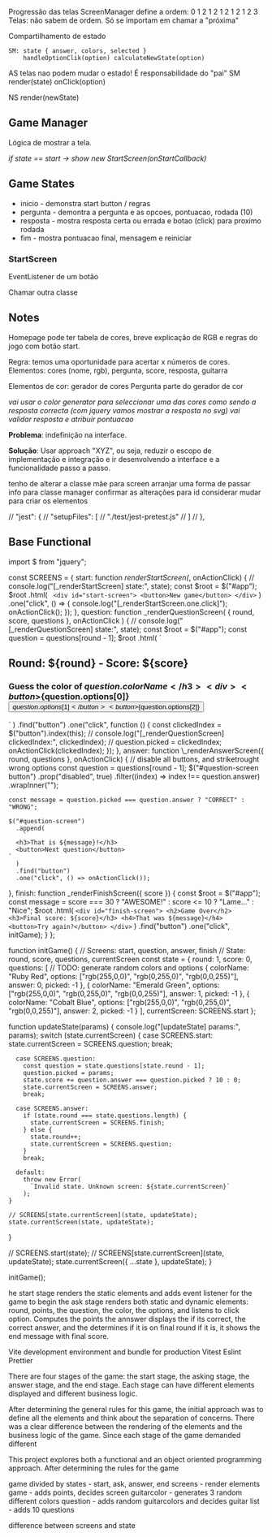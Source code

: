 Progressão das telas
ScreenManager define a ordem: 0 1 2 1 2 1 2 1 2 1 2 3
Telas: não sabem de ordem. Só se importam em chamar a "próxima"

Compartilhamento de estado

    SM: state { answer, colors, selected }
        handleOptionClik(option) calculateNewState(option)

AS telas nao podem mudar o estado! É responsabilidade do "pai" SM
render(state)
onClick(option)

NS
render(newState)

## Game Manager

Lógica de mostrar a tela.

_if state == start -> show new StartScreen(onStartCallback)_

## Game States

- inicio - demonstra start button / regras
- pergunta - demontra a pergunta e as opcoes, pontuacao, rodada (10)
- resposta - mostra resposta certa ou errada e botao (click) para proximo rodada
- fim - mostra pontuacao final, mensagem e reiniciar

### StartScreen

EventListener de um botão

Chamar outra classe

## Notes

Homepage pode ter tabela de cores, breve explicação de RGB e regras do jogo com botão start.

Regra: temos uma oportunidade para acertar x números de cores.
Elementos: cores (nome, rgb), pergunta, score, resposta, guitarra

Elementos de cor: gerador de cores
Pergunta parte do gerador de cor

_vai usar o color generator para seleccionar uma das cores como sendo a resposta correcta
(com jquery vamos mostrar a resposta no svg)
vai validar resposta e atribuir pontuacao_

**Problema**: indefinição na interface.

**Solução**: Usar approach "XYZ", ou seja, reduzir o escopo de implementação e integração e ir desenvolvendo a interface e a funcionalidade passo a passo.

tenho de alterar a classe mãe para screen
arranjar uma forma de passar info para classe manager
confirmar as alterações para id
considerar mudar para criar os elementos

// "jest": {
// "setupFiles": [
// "./test/jest-pretest.js"
// ]
// },

## Base Functional

import $ from "jquery";

const SCREENS = {
start: function _renderStartScreen(_, onActionClick) {
// console.log("[_renderStartScreen] state:", state);
const $root = $("#app");
    $root
      .html(
        `
      <div id="start-screen">
        <button>New game</button>
      </div>`
      )
      .one("click", () => {
        console.log("[_renderStartScreen.one.click]");
        onActionClick();
      });
  },
  question: function _renderQuestionScreen(
    { round, score, questions },
    onActionClick
  ) {
    // console.log("[_renderQuestionScreen] state:", state);
    const $root = $("#app");
    const question = questions[round - 1];
    $root
      .html(
        `
    <div id="question-screen">
      <h2>Round: ${round} - Score: ${score}</h2>
      <h3>Guess the color of ${question.colorName}</h3>
      <div>
        <button>${question.options[0]}</button>
<button>${question.options[1]}</button>
        <button>${question.options[2]}</button>

</div>
</div>`
)
.find("button")
.one("click", function () {
const clickedIndex = $("button").index(this);
// console.log("[_renderQuestionScreen] clickedIndex:", clickedIndex);
// question.picked = clickedIndex;
onActionClick(clickedIndex);
});
},
answer: function \_renderAnswerScreen({ round, questions }, onActionClick) {
// disable all buttons, and striketrought wrong options
const question = questions[round - 1];
$("#question-screen button")
.prop("disabled", true)
.filter((index) => index !== question.answer)
.wrapInner("<s></s>");

    const message = question.picked === question.answer ? "CORRECT" : "WRONG";

    $("#question-screen")
      .append(
        `
      <h3>That is ${message}!</h3>
      <button>Next question</button>
    `
      )
      .find("button")
      .one("click", () => onActionClick());

},
finish: function \_renderFinishScreen({ score }) {
const $root = $("#app");
const message =
score === 30 ? "AWESOME!" : score <= 10 ? "Lame..." : "Nice";
$root
.html(
`<div id="finish-screen"> <h2>Game Over</h2> <h3>Final score: ${score}</h3> <h4>That was ${message}</h4> <button>Try again?</button> </div>`
)
.find("button")
.one("click", initGame);
}
};

function initGame() {
// Screens: start, question, answer, finish
// State: round, score, questions, currentScreen
const state = {
round: 1,
score: 0,
questions: [
// TODO: generate random colors and options
{
colorName: "Ruby Red",
options: ["rgb(255,0,0)", "rgb(0,255,0)", "rgb(0,0,255)"],
answer: 0,
picked: -1
},
{
colorName: "Emerald Green",
options: ["rgb(255,0,0)", "rgb(0,255,0)", "rgb(0,0,255)"],
answer: 1,
picked: -1
},
{
colorName: "Cobalt Blue",
options: ["rgb(255,0,0)", "rgb(0,255,0)", "rgb(0,0,255)"],
answer: 2,
picked: -1
}
],
currentScreen: SCREENS.start
};

function updateState(params) {
console.log("[updateState] params:", params);
switch (state.currentScreen) {
case SCREENS.start:
state.currentScreen = SCREENS.question;
break;

      case SCREENS.question:
        const question = state.questions[state.round - 1];
        question.picked = params;
        state.score += question.answer === question.picked ? 10 : 0;
        state.currentScreen = SCREENS.answer;
        break;

      case SCREENS.answer:
        if (state.round === state.questions.length) {
          state.currentScreen = SCREENS.finish;
        } else {
          state.round++;
          state.currentScreen = SCREENS.question;
        }
        break;

      default:
        throw new Error(
          `Invalid state. Unknown screen: ${state.currentScreen}`
        );
    }

    // SCREENS[state.currentScreen](state, updateState);
    state.currentScreen(state, updateState);

}

// SCREENS.start(state);
// SCREENS[state.currentScreen](state, updateState);
state.currentScreen({ ...state }, updateState);
}

initGame();


he start stage renders the static elements and adds event listener for the game to begin
the ask stage renders both static and dynamic elements: round, points, the question, the color, the options, and listens to click option. Computes the points
the annswer displays the if its correct, the correct answer, and the determines if it is on final round if it is, it shows the end message with final score. 

Vite development environment and bundle for production
Vitest
Eslint Prettier

There are four stages of the game: the start stage, the asking stage, the answer stage, and the end stage. Each stage can have different elements displayed and different business logic. 



After determining the general rules for this game, the initial approach was to define all the elements and think about the separation of concerns. There was a clear difference between the rendering of the elements and the business logic of the game. Since each stage of the game demanded different 

This project explores both a functional and an object oriented programming approach.
After determining the rules for the game 

game divided by states - start, ask, answer, end
screens - render elements
game - adds points, decides screen
guitarcolor - generates 3 random different colors
question - adds random guitarcolors and decides guitar
list - adds 10 questions

difference between screens and state